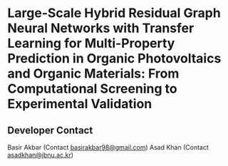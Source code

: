 # Large-Scale Hybrid Residual Graph Neural Networks with Transfer Learning for Multi-Property Prediction in Organic Photovoltaics and Organic Materials: From Computational Screening to Experimental Validation

## Developer Contact
Basir Akbar (Contact basirakbar98@gmail.com)
Asad Khan (Contact asadkhan@jbnu.ac.kr)

